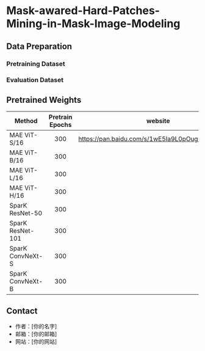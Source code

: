 # Mask-awared-Hard-Patches-Mining-in-Mask-Image-Modeling

## Data Preparation

### Pretraining Dataset

### Evaluation Dataset

## Pretrained Weights

| Method | Pretrain Epochs | website | password |
|-------|:-------:|:-------:|:-------:|
| MAE ViT-S/16 | 300 | https://pan.baidu.com/s/1wE5Ia9L0pOug9ZES7_qM2Q | gmec |
| MAE ViT-B/16 | 300 |  |  |
| MAE ViT-L/16 | 300 |  |  |
| MAE ViT-H/16 | 300 |  |  |
| SparK ResNet-50 | 300 |  |  |
| SparK ResNet-101 | 300 |  |  |
| SparK ConvNeXt-S | 300 |  |  |
| SparK ConvNeXt-B | 300 |  |  |


## Contact

- 作者：[你的名字]
- 邮箱：[你的邮箱]
- 网站：[你的网站]
